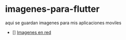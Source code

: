 # imagenes-para-flutter
aqui se guardan imagenes para mis aplicaciones moviles
- [] [Imagenes en red](https://medium.com/@flutterman/flutter-mostrar-im%C3%A1genes-desde-internet-bd858403bae2)
